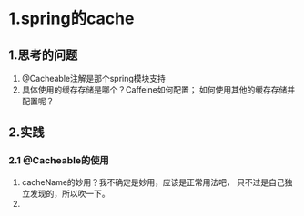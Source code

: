# 1.spring的cache

## 1.思考的问题
1.  @Cacheable注解是那个spring模块支持
2.  具体使用的缓存存储是哪个？Caffeine如何配置；
    如何使用其他的缓存存储并配置呢？


## 2.实践
### 2.1 @Cacheable的使用
1.  cacheName的妙用？我不确定是妙用，应该是正常用法吧，
    只不过是自己独立发现的，所以吹一下。
2.  